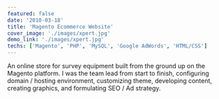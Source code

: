 ```yaml
---
featured: false
date: '2010-03-18'
title: 'Magento Ecommerce Website'
cover_image: './images/xpert.jpg'
demo_link: './images/xpert.jpg'
techs: ['Magento', 'PHP', 'MySQL', 'Google AdWords', 'HTML/CSS']
---
```


An online store for survey equipment built from the ground up on the Magento platform. I was the team lead from start to finish, configuring domain / hosting environment, customizing theme, developing content, creating graphics, and formulating SEO / Ad strategy.